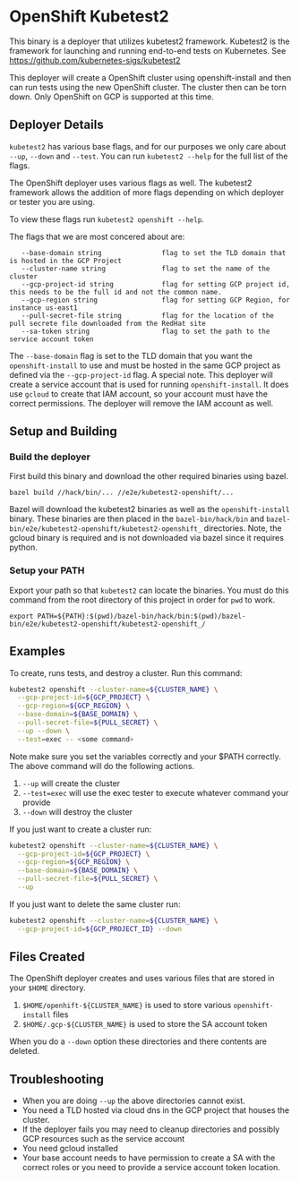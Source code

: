 # OpenShift Kubetest2

This binary is a deployer that utilizes kubetest2 framework.
Kubetest2 is the framework for launching and running end-to-end tests on Kubernetes.
See https://github.com/kubernetes-sigs/kubetest2

This deployer will create a OpenShift cluster using openshift-install and then can
run tests using the new OpenShift cluster.  The cluster then can be torn down.
Only OpenShift on GCP is supported at this time.



## Deployer Details

`kubetest2` has various base flags, and for our purposes we only care about `--up`, `--down` and `--test`.
You can run `kubetest2 --help` for the full list of the flags. 

The OpenShift deployer uses various flags as well. The kubetest2 framework allows the addition of
more flags depending on which deployer or tester you are using.

To view these flags run `kubetest2 openshift --help`.

The flags that we are most concered about are:

```console
   --base-domain string               flag to set the TLD domain that is hosted in the GCP Project
   --cluster-name string              flag to set the name of the cluster
   --gcp-project-id string            flag for setting GCP project id, this needs to be the full id and not the common name.
   --gcp-region string                flag for setting GCP Region, for instance us-east1
   --pull-secret-file string          flag for the location of the pull secrete file downloaded from the RedHat site
   --sa-token string                  flag to set the path to the service account token
```

The `--base-domain` flag is set to the TLD domain that you want the `openshift-install` to use and must be hosted
in the same GCP project as defined via the `--gcp-project-id` flag.
A special note.  This deployer will create a service account that is used for running `openshift-install`. It does
use `gcloud` to create that IAM account, so your account must have the correct permissions.
The deployer will remove the IAM account as well.

## Setup and Building

### Build the deployer

First build this binary and download the other required binaries using bazel.

```console
bazel build //hack/bin/... //e2e/kubetest2-openshift/...
```

Bazel will download the kubetest2 binaries as well as the `openshift-install` binary.
These binaries are then placed in the `bazel-bin/hack/bin` and `bazel-bin/e2e/kubetest2-openshift/kubetest2-openshift_`
directories. Note, the gcloud binary is required and is not downloaded via bazel since it requires python.

### Setup your PATH

Export your path so that `kubetest2` can locate the binaries. You must do this command from the root
directory of this project in order for `pwd` to work.

```console
export PATH=${PATH}:$(pwd)/bazel-bin/hack/bin:$(pwd)/bazel-bin/e2e/kubetest2-openshift/kubetest2-openshift_/
```

## Examples

To create, runs tests, and destroy a cluster. Run this command:

```bash
kubetest2 openshift --cluster-name=${CLUSTER_NAME} \
  --gcp-project-id=${GCP_PROJECT} \
  --gcp-region=${GCP_REGION} \
  --base-domain=${BASE_DOMAIN} \
  --pull-secret-file=${PULL_SECRET} \
  --up --down \
  --test=exec -- <some command>
```

Note make sure you set the variables correctly and your $PATH correctly.
The above command will do the following actions.

1. `--up` will create the cluster
1. `--test=exec` will use the exec tester to execute whatever command your provide
1. `--down` will destroy the cluster

If you just want to create a cluster run:

```bash
kubetest2 openshift --cluster-name=${CLUSTER_NAME} \
  --gcp-project-id=${GCP_PROJECT} \
  --gcp-region=${GCP_REGION} \
  --base-domain=${BASE_DOMAIN} \
  --pull-secret-file=${PULL_SECRET} \
  --up
```

If you just want to delete the same cluster run:

```bash
kubetest2 openshift --cluster-name=${CLUSTER_NAME} \
  --gcp-project-id=${GCP_PROJECT_ID} --down
```

## Files Created

The OpenShift deployer creates and uses various files that are stored in your `$HOME` directory.

1. `$HOME/openhift-${CLUSTER_NAME}` is used to store various `openshift-install` files
1. `$HOME/.gcp-${CLUSTER_NAME}` is used to store the SA account token

When you do a `--down` option these directories and there contents are deleted.

## Troubleshooting

- When you are doing `--up` the above directories cannot exist.
- You need a TLD hosted via cloud dns in the GCP project that houses the cluster.
- If the deployer fails you may need to cleanup directories and possibly GCP resources such as the service account
- You need gcloud installed
- Your base account needs to have permission to create a SA with the correct roles or you need to provide a service account token location.

